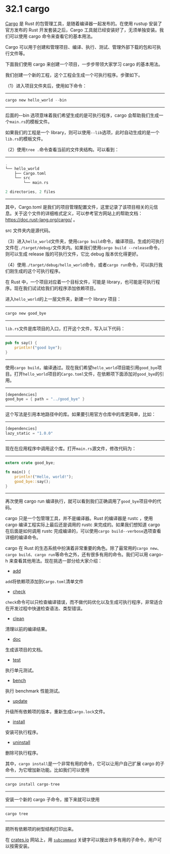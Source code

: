 # 32.1 cargo

[Cargo](https://doc.rust-lang.org/cargo/) 是 Rust 的包管理工具，是随着编译器一起发布的。在使用 rustup 安装了官方发布的 Rust 开发套装之后，Cargo 工具就已经安装好了，无须单独安装。我们可以使用 cargo 命令来查看它的基本用法。

Cargo 可以用于创建和管理项目、编译、执行、测试、管理外部下载的包和可执行文件等。

下面我们使用 cargo 来创建一个项目，一步步带领大家学习 cargo 的基本用法。

我们创建一个新的工程，这个工程会生成一个可执行程序。步骤如下。

（1）进入项目文件夹后，使用如下命令：

---

```rust
cargo new hello_world --bin
```

---

后面的–-bin 选项意味着我们希望生成的是可执行程序，cargo 会帮助我们生成一个`main.rs`的模板文件。

如果我们的工程是一个 library，则可以使用`--lib`选项，此时自动生成的是一个`lib.rs`的模板文件。

（2）使用`tree .`命令查看当前的文件夹结构。可以看到：

---

```rust
.
└── hello_world
    ├── Cargo.toml
    └── src
        └── main.rs

2 directories, 2 files
```

---

其中，Cargo.toml 是我们的项目管理配置文件，这里记录了该项目相关的元信息。关于这个文件的详细格式定义，可以参考官方网站上的帮助文档：<https://doc.rust-lang.org/cargo/> 。

src 文件夹内是源代码。

（3）进入`hello_world`文件夹，使用`cargo build`命令，编译项目。生成的可执行文件在`./target/debug/`文件夹内。如果我们使用`cargo build --release`命令，则可以生成 release 版的可执行文件，它比 debug 版本优化得更好。

（4）使用`./target/debug/hello_world`命令，或者`cargo run`命令，可以执行我们刚生成的这个可执行程序。

在 Rust 中，一个项目对应着一个目标文件，可能是 library，也可能是可执行程序。现在我们试试给我们的程序添加依赖项目。

进入`hello_world`的上一层文件夹，新建一个 library 项目：

---

```rust
cargo new good_bye
```

---

`lib.rs`文件是库项目的入口，打开这个文件，写入以下代码：

---

```rust
pub fn say() {
    println!("good bye");
}
```

---

使用`cargo build`，编译通过。现在我们希望`hello_world`项目能引用`good_bye`项目。打开`hello_world`项目的`Cargo.toml`文件，在依赖项下面添加对`good_bye`的引用。

---

```rust
[dependencies]
good_bye = { path = "../good_bye" }
```

---

这个写法是引用本地路径中的库。如果要引用官方仓库中的库更简单，比如：

---

```rust
[dependencies]
lazy_static = "1.0.0"
```

---

现在在应用程序中调用这个库。打开`main.rs`源文件，修改代码为：

---

```rust
extern crate good_bye;

fn main() {
    println!("Hello, world!");
    good_bye::say();
}
```

---

再次使用 cargo run 编译执行，就可以看到我们正确调用了`good_bye`项目中的代码。

cargo 只是一个包管理工具，并不是编译器。Rust 的编译器是 rustc ，使用 cargo 编译工程实际上最后还是调用的 rustc 来完成的。如果我们想知道 cargo 在后面是如何调用 rustc 完成编译的，可以使用`cargo build--verbose`选项查看详细的编译命令。

cargo 在 Rust 的生态系统中扮演着非常重要的角色。除了最常用的`cargo new`、`cargo build`、`cargo run`等命令之外，还有很多有用的命令。我们可以用 cargo-h 来查看其他用法。现在挑选一部分给大家介绍：

* [add](https://doc.rust-lang.org/cargo/commands/cargo-add.html)

`add`将依赖项添加到`Cargo.toml`清单文件

* [check](https://doc.rust-lang.org/cargo/commands/cargo-check.html)

`check`命令可以只检查编译错误，而不做代码优化以及生成可执行程序，非常适合在开发过程中快速检查语法、类型错误。

* [clean](https://doc.rust-lang.org/cargo/commands/cargo-clean.html)

清理以前的编译结果。

* [doc](https://doc.rust-lang.org/cargo/commands/cargo-doc.html)

生成该项目的文档。

* [test](https://doc.rust-lang.org/cargo/commands/cargo-test.html)

执行单元测试。

* [bench](https://doc.rust-lang.org/cargo/commands/cargo-bench.html)

执行 benchmark 性能测试。

* [update](https://doc.rust-lang.org/cargo/commands/cargo-update.html)

升级所有依赖项的版本，重新生成`Cargo.lock`文件。

* [install](https://doc.rust-lang.org/cargo/commands/cargo-install.html)

安装可执行程序。

* [uninstall](https://doc.rust-lang.org/cargo/commands/cargo-uninstall.html)

删除可执行程序。

其中，`cargo install`是一个非常有用的命令，它可以让用户自己扩展 cargo 的子命令，为它增加新功能。比如我们可以使用

---

```rust
cargo install cargo-tree
```

---

安装一个新的 cargo 子命令，接下来就可以使用

---

```rust
cargo tree
```

---

把所有依赖项的树型结构打印出来。

在 [crates.io](https://crates.io) 网站上，用 [`subcommand`](https://crates.io/search?q=subcommand) 关键字可以搜出许多有用的子命令，用户可以按需安装。
